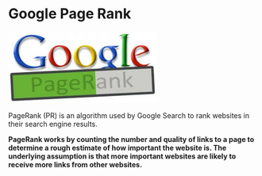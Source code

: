 <h1>Google Page Rank</h1>

<img src="imgs/pr1.jpg" alt="page rank">

<p>PageRank (PR) is an algorithm used by Google Search to rank websites in their search engine results.</p>

<b>PageRank works by counting the number and quality of links to a page to determine a rough estimate of how important the website is.
     The underlying assumption is that more important websites are likely to receive more links from other websites.</b>

     